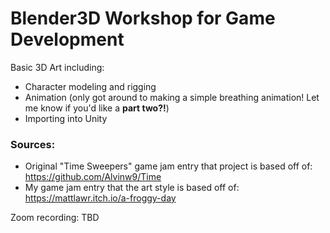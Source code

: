 # Blender3D Workshop for Game Development
 Basic 3D Art including:
 - Character modeling and rigging
 - Animation (only got around to making a simple breathing animation! Let me know if you'd like a **part two?!**)
 - Importing into Unity

### Sources:
 - Original "Time Sweepers" game jam entry that project is based off of: https://github.com/Alvinw9/Time
 - My game jam entry that the art style is based off of: https://mattlawr.itch.io/a-froggy-day
 
 
 
 Zoom recording: TBD
